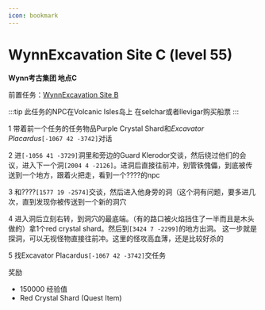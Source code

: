 ```yaml
---
icon: bookmark
---
```



# WynnExcavation Site C (level 55)
**Wynn考古集团 地点C**

前置任务：[WynnExcavation Site B](/WynncraftCNguide/quests/lvl41-50/level%2046%20-%20WynnExcavation%20Site%20B.html)

:::tip
此任务的NPC在Volcanic Isles岛上 在selchar或者llevigar购买船票
:::

1 带着前一个任务的任务物品Purple Crystal Shard和*Excavator Placardus*`[-1067 42 -3742]`对话

2 进`[-1056 41 -3729]`洞里和旁边的Guard Klerodor交谈，然后绕过他们的会议，进入下一个洞`[2004 4 -2126]`。进洞后直接往前冲，别管铁傀儡，到底被传送到一个地方，跟着火把走，看到一个????的npc

3 和????`[1577 19 -2574]`交谈，然后进入他身旁的洞（这个洞有问题，要多进几次，直到发现你被传送到一个新的洞穴

4 进入洞后立刻右转，到洞穴的最底端。（有的路口被火焰挡住了一半而且是木头做的）拿1个red crystal shard。然后到`[3424 7 -2299]`的地方出洞。
这一步就是探洞，可以无视怪物直接往前冲。这里的怪攻高血薄，还是比较好杀的

5 找Excavator Placardus`[-1067 42 -3742]`交任务

奖励
+ 150000 经验值
+ Red Crystal Shard (Quest Item)